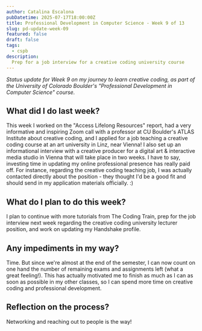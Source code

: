 ```yaml
---
author: Catalina Escalona
pubDatetime: 2025-07-17T18:00:00Z
title: Professional Development in Computer Science - Week 9 of 13
slug: pd-update-week-09
featured: false
draft: false
tags:
  - cspb
description:
  Prep for a job interview for a creative coding university course
---
```


<i>Status update for Week 9 on my journey to learn creative coding, as part of the University of Colorado Boulder's "Professional Development in Computer Science" course.</i>

## What did I do last week?

This week I worked on the "Access Lifelong Resources" report, had a very informative and inspiring Zoom call with a professor at CU Boulder's ATLAS Institute about creative coding, and I applied for a job teaching a creative coding course at an art university in Linz, near Vienna! I also set up an informational interview with a creative producer for a digital art & interactive media studio in Vienna that will take place in two weeks. I have to say, investing time in updating my online professional presence has really paid off. For instance, regarding the creative coding teaching job, I was actually contacted directly about the position - they thought I'd be a good fit and should send in my application materials officially. :)

## What do I plan to do this week?

I plan to continue with more tutorials from The Coding Train, prep for the job interview next week regarding the creative coding university lecturer position, and work on updating my Handshake profile.

## Any impediments in my way?

Time. But since we're almost at the end of the semester, I can now count on one hand the number of remaining exams and assignments left (what a great feeling!). This has actually motivated me to finish as much as I can as soon as possible in my other classes, so I can spend more time on creative coding and professional development.  

## Reflection on the process?

Networking and reaching out to people is the way!